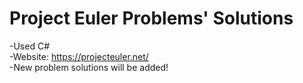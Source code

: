 # Project Euler Problems' Solutions
-Used C#  <br>
-Website: https://projecteuler.net/  <br>
-New problem solutions will be added!
